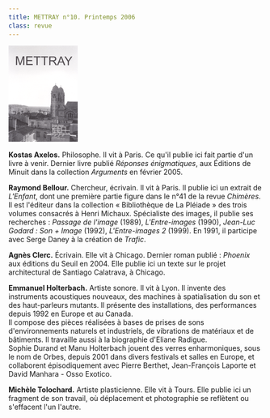 ```yaml
---
title: METTRAY n°10. Printemps 2006
class: revue
---
```


<img class="right" src="/files/gd_mettray10.gif" alt="METTRAY n°10. Printemps 2006.">

**Kostas Axelos.** Philosophe. Il vit à Paris. Ce qu'il publie ici fait partie d'un livre à venir. Dernier livre publié *Réponses énigmatiques*, aux Éditions de Minuit dans la collection *Arguments* en février 2005.

**Raymond Bellour.** Chercheur, écrivain. Il vit à Paris. Il publie ici un extrait de *L'Enfant*, dont une première partie figure dans le n°41 de la revue *Chimères*. Il est l'éditeur dans la collection « Bibliothèque de La Pléiade » des trois volumes consacrés à Henri Michaux. Spécialiste des images, il publie ses recherches : *Passage de l'image* (1989), *L'Entre-images* (1990), *Jean-Luc Godard : Son + Image* (1992), *L'Entre-images 2* (1999). En 1991, il participe avec Serge Daney à la création de *Trafic*.

**Agnès Clerc.** Écrivain. Elle vit à Chicago. Dernier roman publié : *Phoenix* aux éditions du Seuil en 2004. Elle publie ici un texte sur le projet architectural de Santiago Calatrava, à Chicago.

**Emmanuel Holterbach.** Artiste sonore. Il vit à Lyon. Il invente des instruments acoustiques nouveaux, des machines à spatialisation du son et des haut-parleurs mutants. Il présente des installations, des performances depuis 1992 en Europe et au Canada.  
Il compose des pièces réalisées à bases de prises de sons d'environnements naturels et industriels, de vibrations de matériaux et de bâtiments. Il travaille aussi à la biographie d'Eliane Radigue.  
Sophie Durand et Manu Holterbach jouent des verres enharmoniques, sous le nom de Orbes, depuis 2001 dans divers festivals et salles en Europe, et collaborent épisodiquement avec Pierre Berthet, Jean-François Laporte et David Manhara - Osso Exotico.

**Michèle Tolochard.** Artiste plasticienne. Elle vit à Tours. Elle publie ici un fragment de son travail, où déplacement et photographie se reflètent ou s'effacent l'un l'autre.